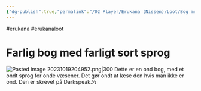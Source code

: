 ```yaml
---
{"dg-publish":true,"permalink":"/02 Player/Erukana (Nissen)/Loot/Bog med sort sprog/"}
---
```


#erukana #erukanaloot 

# Farlig bog med farligt sort sprog 

![Pasted image 20231019204952.png|300](/img/user/10%20Attachments/Pasted%20image%2020231019204952.png)
Dette er en ond bog, med et ondt sprog for onde væsener.
Det gør ondt at læse den hvis man ikke er ond. 
Den er skrevet på Darkspeak.½